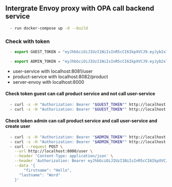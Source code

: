 ## Intergrate Envoy proxy with OPA call backend service

```sh
  - run docker-compose up -d --build
```
### Check with token

```js
  - export GUEST_TOKEN = "eyJhbGciOiJIUzI1NiIsInR5cCI6IkpXVCJ9.eyJyb2xlIjoiZ3Vlc3QiLCJzdWIiOiJZV3hwWTJVPSIsIm5iZiI6MTUxNDg1MTEzOSwiZXhwIjoxNjQxMDgxNTM5fQ.VUsqwMR46q74tYu8DlzqfmcN9GXrPe5NtWsd0nf7N_o"
  
  - export ADMIN_TOKEN = "eyJhbGciOiJIUzI1NiIsInR5cCI6IkpXVCJ9.eyJyb2xlIjoiYWRtaW4iLCJzdWIiOiJZbTlpIiwibmJmIjoxNTE0ODUxMTM5LCJleHAiOjE2NDEwODE1Mzl9.IwRIjAvPwV1IuUoDVc0elP9bUquErxLcpYVPMe0-qZU"
```

- user-service with localhost:8081/user
- product-service with localhost:8082/product
- server-envoy with localhost:8000

#### Check token guest can call product service and not call user-service

```sh
  - curl -s -H "Authorization: Bearer "$GUEST_TOKEN"" http://localhost:8000/user
  - curl -s -H "Authorization: Bearer "$GUEST_TOKEN"" http://localhost:8000/product 
```

#### Check token admin can call product service and call user-service and create user

```sh
  - curl -s -H "Authorization: Bearer "$ADMIN_TOKEN"" http://localhost:8000/user
  - curl -s -H "Authorization: Bearer "$ADMIN_TOKEN"" http://localhost:8000/product 
  - curl --request POST \
    --url http://localhost:8000/user \
    --header 'Content-Type: application/json' \
    --header 'Authorization: Bearer eyJhbGciOiJIUzI1NiIsInR5cCI6IkpXVCJ9.eyJyb2xlIjoiYWRtaW4iLCJzdWIiOiJZbTlpIiwibmJmIjoxNTE0ODUxMTM5LCJleHAiOjE2NDEwODE1Mzl9.IwRIjAvPwV1IuUoDVc0elP9bUquErxLcpYVPMe0-qZU' \
    --data '{
	    "firstname": "Hello",
      "lastname": "Word"
    }'
```
